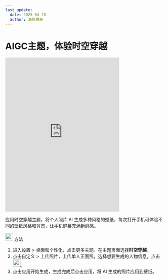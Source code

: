 ```yaml
---
last_update:
  date: 2025-04-18
  author: 油腻樵夫
---
```


# AIGC主题，体验时空穿越

<iframe src="https://tips-p01-drcn.dbankcdn.cn/MODEL/EMUI/C00B030/resource/card/202406260lXnqu/zh-cn/image/video/10044753_f005_AIGC.mp4#toolbar=0" scrolling="no" border="0" frameborder="no" framespacing="0" allowfullscreen="true" width="360" height="486"> </iframe>


应用时空穿越主题，将个人照片 AI 生成多种风格的壁纸，每次打开手机可体验不同的壁纸风格和背景，让手机屏幕充满新鲜感。

<img src="https://tips-p01-drcn.dbankcdn.cn/MODEL/EMUI/C00B030/resource/card/202503041becsx/zh-cn/image/common/buttons/fig_method.png" width="24" height="24"/> 方法

1.  进入设置 > 桌面和个性化，点击更多主题。在主题页面选择**时空穿越**。
2.  点击自定义 > 上传照片，上传单人正面照，选择想要生成的人物信息，点击<img src="https://tips-p01-drcn.dbankcdn.cn/MODEL/EMUI/C00B030/resource/card/202406260lXnqu/zh-cn/image/common/buttons/ic_controlpanel_done.png" width="24" height="24"/>。
3.  点击应用开始生成，生成完成后点击应用，将 AI 生成的照片应用到壁纸。